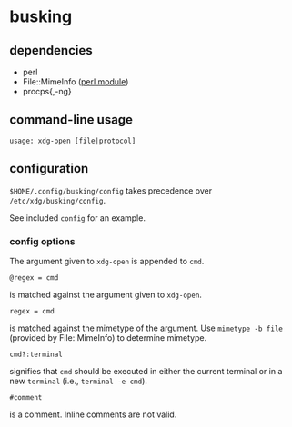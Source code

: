 # busking

## dependencies

 * perl
 * File::MimeInfo ([perl module](http://search.cpan.org/dist/File-MimeInfo/))
 * procps{,-ng}

## command-line usage

    usage: xdg-open [file|protocol]

## configuration

`$HOME/.config/busking/config` takes precedence over `/etc/xdg/busking/config`.

See included `config` for an example.

### config options

The argument given to `xdg-open` is appended to `cmd`.

    @regex = cmd

is matched against the argument given to `xdg-open`.

    regex = cmd

is matched against the mimetype of the argument. Use `mimetype -b file`
(provided by File::MimeInfo) to determine mimetype.

    cmd?:terminal

signifies that `cmd` should be executed in either the current terminal or in a
new `terminal` (i.e., `terminal -e cmd`).

    #comment

is a comment. Inline comments are not valid.
